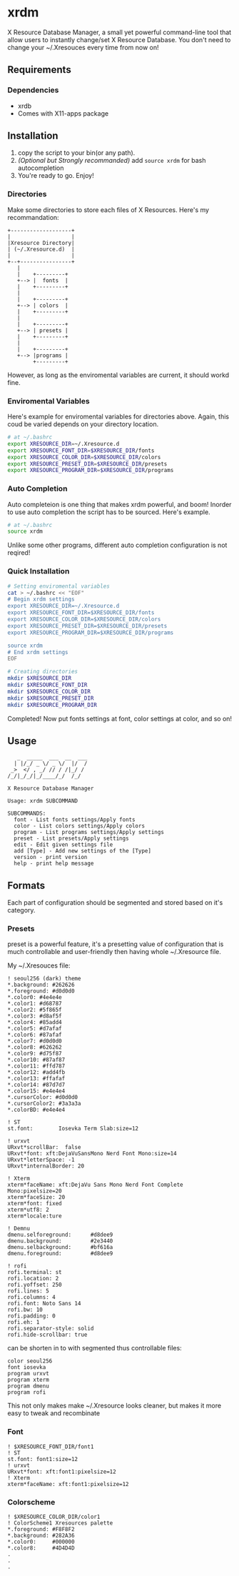 # xrdm
X Resource Database Manager, a small yet powerful command-line tool that allow users to instantly change/set X Resource Database. 
You don't need to change your ~/.Xresouces every time from now on!



## Requirements
### Dependencies
 - xrdb
  - Comes with X11-apps package

## Installation
1. copy the script to your bin(or any path). 
2. *(Optional but Strongly recommanded)* add ```source xrdm``` for bash autocompletion
3. You're ready to go. Enjoy!

### Directories
Make some directories to store each files of X Resources. 
Here's my recommandation:
```
+-------------------+
|                   |
|Xresource Directory|
| (~/.Xresource.d)  |
|                   |
+--+----------------+
   |
   |    +---------+
   +--> |  fonts  |
   |    +---------+
   |
   |    +---------+
   +--> | colors  |
   |    +---------+
   |
   |    +---------+
   +--> | presets |
   |    +---------+
   |
   |    +---------+
   +--> |programs |
        +---------+
```
However, as long as the enviromental variables are current, it should workd fine.

### Enviromental Variables
Here's example for enviromental variables for directories above.
Again, this coud be varied depends on your directory location.
```bash
# at ~/.bashrc
export XRESOURCE_DIR=~/.Xresource.d
export XRESOURCE_FONT_DIR=$XRESOURCE_DIR/fonts
export XRESOURCE_COLOR_DIR=$XRESOURCE_DIR/colors
export XRESOURCE_PRESET_DIR=$XRESOURCE_DIR/presets
export XRESOURCE_PROGRAM_DIR=$XRESOURCE_DIR/programs
```

### Auto Completion
Auto completeion is one thing that makes xrdm powerful, <tab> <tab> and boom!
Inorder to use auto completion the script has to be sourced. Here's example.
```bash
# at ~/.bashrc
source xrdm
```
Unlike some other programs, different auto completion configuration is not reqired!

### Quick Installation
```bash
# Setting enviromental variables
cat > ~/.bashrc << "EOF"
# Begin xrdm settings 
export XRESOURCE_DIR=~/.Xresource.d
export XRESOURCE_FONT_DIR=$XRESOURCE_DIR/fonts
export XRESOURCE_COLOR_DIR=$XRESOURCE_DIR/colors
export XRESOURCE_PRESET_DIR=$XRESOURCE_DIR/presets
export XRESOURCE_PROGRAM_DIR=$XRESOURCE_DIR/programs

source xrdm
# End xrdm settings 
EOF
```
```bash
# Creating directories
mkdir $XRESOURCE_DIR
mkdir $XRESOURCE_FONT_DIR
mkdir $XRESOURCE_COLOR_DIR
mkdir $XRESOURCE_PRESET_DIR
mkdir $XRESOURCE_PROGRAM_DIR
```
Completed!
Now put fonts settings at font, color settings at color, and so on!

## Usage
```
   _  _____  ___  __  ___
  | |/_/ _ \/ _ \/  |/  /
 _>  </ , _/ // / /|_/ /
/_/|_/_/|_/____/_/  /_/

X Resource Database Manager

Usage: xrdm SUBCOMMAND

SUBCOMMANDS:
  font - List fonts settings/Apply fonts
  color - List colors settings/Apply colors
  program - List programs settings/Apply settings
  preset - List presets/Apply settings
  edit - Edit given settings file
  add [Type] - Add new settings of the [Type]
  version - print version
  help - print help message

```

## Formats
Each part of configuration should be segmented and stored based on it's category.
### Presets
preset is a powerful feature, it's a presetting value of configuration that is much controllable and user-friendly then having whole ~/.Xresource file.

My ~/.Xresouces file:
```
! seoul256 (dark) theme
*.background: #262626
*.foreground: #d0d0d0
*.color0: #4e4e4e
*.color1: #d68787
*.color2: #5f865f
*.color3: #d8af5f
*.color4: #85add4
*.color5: #d7afaf
*.color6: #87afaf
*.color7: #d0d0d0
*.color8: #626262
*.color9: #d75f87
*.color10: #87af87
*.color11: #ffd787
*.color12: #add4fb
*.color13: #ffafaf
*.color14: #87d7d7
*.color15: #e4e4e4
*.cursorColor: #d0d0d0
*.cursorColor2: #3a3a3a
*.colorBD: #e4e4e4

! ST
st.font:        Iosevka Term Slab:size=12

! urxvt
URxvt*scrollBar:  false
URxvt*font: xft:DejaVuSansMono Nerd Font Mono:size=14
URxvt*letterSpace: -1
URxvt*internalBorder: 20

! Xterm
xterm*faceName: xft:DejaVu Sans Mono Nerd Font Complete Mono:pixelsize=20
xterm*faceSize: 20
xterm*font: fixed
xterm*utf8: 2
xterm*locale:ture

! Demnu
dmenu.selforeground:      #d8dee9
dmenu.background:         #2e3440
dmenu.selbackground:      #bf616a
dmenu.foreground:         #d8dee9

! rofi
rofi.terminal: st
rofi.location: 2
rofi.yoffset: 250
rofi.lines: 5
rofi.columns: 4
rofi.font: Noto Sans 14
rofi.bw: 10
rofi.padding: 0
rofi.eh: 1
rofi.separator-style: solid
rofi.hide-scrollbar: true
```
can be shorten in to with segmented thus controllable files:
```
color seoul256
font iosevka
program urxvt
program xterm
program dmenu
program rofi
```
This not only makes make ~/.Xresource looks cleaner, but makes it more easy to tweak and recombinate

### Font
```
! $XRESOURCE_FONT_DIR/font1
! ST
st.font: font1:size=12
! urxvt
URxvt*font: xft:font1:pixelsize=12
! Xterm
xterm*faceName: xft:font1:pixelsize=12
```
### Colorscheme
```
! $XRESOURCE_COLOR_DIR/color1
! ColorScheme1 Xresources palette
*.foreground: #F8F8F2
*.background: #282A36
*.color0:     #000000
*.color8:     #4D4D4D
.
.
.
```
